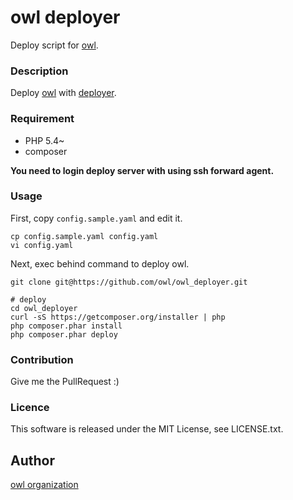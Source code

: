 owl deployer
====

Deploy script for [owl](https://github.com/owl/owl).

### Description

Deploy [owl](https://github.com/owl/owl) with [deployer](https://deployer.org/).

### Requirement

- PHP 5.4~
- composer

**You need to login deploy server with using ssh forward agent.**

### Usage

First, copy `config.sample.yaml` and edit it.

```shell
cp config.sample.yaml config.yaml
vi config.yaml
```

Next, exec behind command to deploy owl.

```shell
git clone git@https://github.com/owl/owl_deployer.git

# deploy
cd owl_deployer
curl -sS https://getcomposer.org/installer | php
php composer.phar install
php composer.phar deploy
```

### Contribution

Give me the PullRequest :)

### Licence

This software is released under the MIT License, see LICENSE.txt.

## Author

[owl organization](https://github.com/owl)
